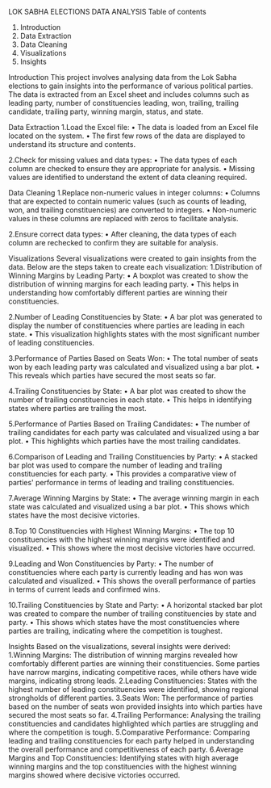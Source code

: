 LOK SABHA ELECTIONS DATA ANALYSIS 
Table of contents 
1.	Introduction
2.	Data Extraction
3.	Data Cleaning
4.	Visualizations
5.	Insights
   
Introduction
This project involves analysing data from the Lok Sabha elections to gain insights into the performance of various political parties. The data is extracted from an Excel sheet and includes columns such as leading party, number of constituencies leading, won, trailing, trailing candidate, trailing party, winning margin, status, and state.


Data Extraction
1.Load the Excel file:
•	The data is loaded from an Excel file located on the system.
•	The first few rows of the data are displayed to understand its structure and contents.

2.Check for missing values and data types:
•	The data types of each column are checked to ensure they are appropriate for analysis.
•	Missing values are identified to understand the extent of data cleaning required.


Data Cleaning
1.Replace non-numeric values in integer columns:
•	Columns that are expected to contain numeric values (such as counts of leading, won, and trailing constituencies) are converted to integers.
•	Non-numeric values in these columns are replaced with zeros to facilitate analysis.

2.Ensure correct data types:
•	After cleaning, the data types of each column are rechecked to confirm they are suitable for analysis.


Visualizations
Several visualizations were created to gain insights from the data. Below are the steps taken to create each visualization:
1.Distribution of Winning Margins by Leading Party:
•	A boxplot was created to show the distribution of winning margins for each leading party.
•	This helps in understanding how comfortably different parties are winning their constituencies.

2.Number of Leading Constituencies by State:
•	A bar plot was generated to display the number of constituencies where parties are leading in each state.
•	This visualization highlights states with the most significant number of leading constituencies.

3.Performance of Parties Based on Seats Won:
•	The total number of seats won by each leading party was calculated and visualized using a bar plot.
•	This reveals which parties have secured the most seats so far.

 4.Trailing Constituencies by State:
•	A bar plot was created to show the number of trailing constituencies in each state.
•	This helps in identifying states where parties are trailing the most.

 5.Performance of Parties Based on Trailing Candidates:
•	The number of trailing candidates for each party was calculated and visualized using a bar plot.
•	This highlights which parties have the most trailing candidates.

 6.Comparison of Leading and Trailing Constituencies by Party:
•	A stacked bar plot was used to compare the number of leading and trailing constituencies for each party.
•	This provides a comparative view of parties' performance in terms of leading and trailing constituencies.

  7.Average Winning Margins by State:
•	The average winning margin in each state was calculated and visualized using a bar plot.
•	This shows which states have the most decisive victories.

  8.Top 10 Constituencies with Highest Winning Margins:
•	The top 10 constituencies with the highest winning margins were identified and visualized.
•	This shows where the most decisive victories have occurred.

  9.Leading and Won Constituencies by Party:
•	The number of constituencies where each party is currently leading and has won was calculated and visualized.
•	This shows the overall performance of parties in terms of current leads and confirmed wins.

  10.Trailing Constituencies by State and Party:
•	A horizontal stacked bar plot was created to compare the number of trailing constituencies by state and party.
•	This shows which states have the most constituencies where parties are trailing, indicating where the competition is toughest.


Insights
Based on the visualizations, several insights were derived:
1.Winning Margins: The distribution of winning margins revealed how comfortably different parties are winning their constituencies. Some parties have narrow margins, indicating competitive races, while others have wide margins, indicating strong leads.
2.Leading Constituencies: States with the highest number of leading constituencies were identified, showing regional strongholds of different parties.
3.Seats Won: The performance of parties based on the number of seats won provided insights into which parties have secured the most seats so far.
4.Trailing Performance: Analysing the trailing constituencies and candidates highlighted which parties are struggling and where the competition is tough.
5.Comparative Performance: Comparing leading and trailing constituencies for each party helped in understanding the overall performance and competitiveness of each party.
6.Average Margins and Top Constituencies: Identifying states with high average winning margins and the top constituencies with the highest winning margins showed where decisive victories occurred.

